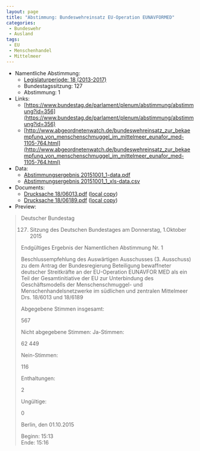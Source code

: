 ```yaml
---
layout: page
title: "Abstimmung: Bundeswehreinsatz EU-Operation EUNAVFORMED"
categories:
 - Bundeswehr
 - Ausland
tags:
 - EU
 - Menschenhandel
 - Mittelmeer
---
```


* Namentliche Abstimmung:
    * [Legislaturperiode: 18 (2013-2017)](https://de.wikipedia.org/wiki/18._Deutscher_Bundestag)
    * Bundestagssitzung: 127
    * Abstimmung: 1
* Links: 
    * [https://www.bundestag.de/parlament/plenum/abstimmung/abstimmung?id=356](https://www.bundestag.de/parlament/plenum/abstimmung/abstimmung?id=356)
    * [http://www.abgeordnetenwatch.de/bundeswehreinsatz_zur_bekaempfung_von_menschenschmuggel_im_mittelmeer_eunafor_med-1105-764.html](http://www.abgeordnetenwatch.de/bundeswehreinsatz_zur_bekaempfung_von_menschenschmuggel_im_mittelmeer_eunafor_med-1105-764.html)
* Data: 
    * [Abstimmungsergebnis 20151001_1-data.pdf](/res/abstimmungsliste/20151001_1-data.pdf)
    * [Abstimmungsergebnis 20151001_1_xls-data.csv](/res/abstimmungsliste/analyses/20151001_1_xls-data.csv)
* Documents: 
    * [Drucksache 18/06013.pdf](http://dip21.bundestag.de/dip21/btd/18/060/1806013.pdf) ([local copy](/res/abstimmungsdaten/018-127-01/1806013.pdf))
    * [Drucksache 18/06189.pdf](http://dip21.bundestag.de/dip21/btd/18/061/1806189.pdf) ([local copy](/res/abstimmungsdaten/018-127-01/1806189.pdf))
* Preview: 
> Deutscher Bundestag
> 
> 127. Sitzung des Deutschen Bundestages
> am Donnerstag, 1.Oktober 2015
> 
> Endgültiges Ergebnis der Namentlichen Abstimmung Nr. 1
> 
> Beschlussempfehlung des Auswärtigen Ausschusses (3. Ausschuss) zu dem Antrag der
> Bundesregierung
> Beteiligung bewaffneter deutscher Streitkräfte an der EU-Operation EUNAVFOR MED als
> ein Teil der Gesamtinitiative der EU zur Unterbindung des Geschäftsmodells der
> Menschenschmuggel- und Menschenhandelsnetzwerke im südlichen und zentralen
> Mittelmeer
> Drs. 18/6013 und 18/6189
> 
> Abgegebene Stimmen insgesamt:
> 
> 567
> 
> Nicht abgegebene Stimmen:
> Ja-Stimmen:
> 
> 62
> 449
> 
> Nein-Stimmen:
> 
> 116
> 
> Enthaltungen:
> 
> 2
> 
> Ungültige:
> 
> 0
> 
> Berlin, den 01.10.2015
> 
> Beginn: 15:13  
> Ende: 15:16
